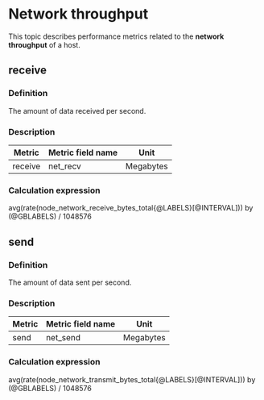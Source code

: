 # Network throughput

This topic describes performance metrics related to the **network throughput** of a host.

## receive

### Definition

The amount of data received per second.

### Description

| **Metric** | **Metric field name** | **Unit**  |
|------------|-----------------------|-----------|
| receive    | net_recv              | Megabytes |

### Calculation expression

avg(rate(node_network_receive_bytes_total{@LABELS}\[@INTERVAL\])) by (@GBLABELS) / 1048576

## send

### Definition

The amount of data sent per second.

### Description

| **Metric** | **Metric field name** | **Unit**  |
|------------|-----------------------|-----------|
| send       | net_send              | Megabytes |

### Calculation expression

avg(rate(node_network_transmit_bytes_total{@LABELS}\[@INTERVAL\])) by (@GBLABELS) / 1048576
